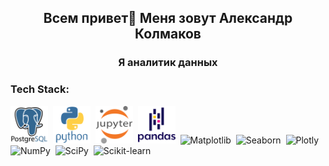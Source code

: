 <h2 align="center">Всем привет👋 Меня зовут Александр Колмаков</h2>
<h3 align="center">Я аналитик данных</h3>

### Tech Stack:
<div>
<img src = "https://raw.githubusercontent.com/devicons/devicon/1119b9f84c0290e0f0b38982099a2bd027a48bf1/icons/postgresql/postgresql-original-wordmark.svg" title="PostgreSQL" alt="PostgreSQL" width="60" height="60"/>&nbsp;
<img src = "https://raw.githubusercontent.com/devicons/devicon/1119b9f84c0290e0f0b38982099a2bd027a48bf1/icons/python/python-original-wordmark.svg" title="Python" alt="Python" width="60" height="60"/>&nbsp;
<img src = "https://raw.githubusercontent.com/devicons/devicon/1119b9f84c0290e0f0b38982099a2bd027a48bf1/icons/jupyter/jupyter-original-wordmark.svg" title = "Jupiter" alt="Jupiter" width="60" height="60"/>&nbsp;
<img src = "https://raw.githubusercontent.com/devicons/devicon/1119b9f84c0290e0f0b38982099a2bd027a48bf1/icons/pandas/pandas-original-wordmark.svg" title="Pandas" alt="Pandas" width="60" height="60"/>&nbsp;
<img src = "https://matplotlib.org/3.1.1/_static/logo2_compressed.svg" title="Matplotlib" alt="Matplotlib" width="100" height="100"/>&nbsp;
<img src = "https://raw.githubusercontent.com/mwaskom/seaborn/master/doc/_static/logo-wide-lightbg.svg" title="Seaborn" alt="Seaborn" width="100" height="100"/>&nbsp;
<img src = "https://upload.wikimedia.org/wikipedia/commons/8/8a/Plotly-logo.png" title="Plotly" alt="Plotly" width="120" height="60"/>&nbsp;
<img src = "https://upload.wikimedia.org/wikipedia/commons/thumb/3/31/NumPy_logo_2020.svg/1280px-NumPy_logo_2020.svg.png" title="NumPy" alt="NumPy" width="120" height="60"/>&nbsp;
<img src = "https://www.fullstackpython.com/img/logos/scipy.png" title="SciPy" alt="SciPy" width="120" height="60"/>&nbsp;
<img src = "https://upload.wikimedia.org/wikipedia/commons/thumb/0/05/Scikit_learn_logo_small.svg/2560px-Scikit_learn_logo_small.svg.png" title="Scikit-learn" alt="Scikit-learn" width="120" height="60"/>&nbsp;
